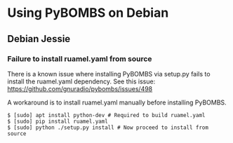 # Using PyBOMBS on Debian

## Debian Jessie

### Failure to install ruamel.yaml from source

There is a known issue where installing PyBOMBS via setup.py fails to install
the ruamel.yaml dependency. See this issue: https://github.com/gnuradio/pybombs/issues/498

A workaround is to install ruamel.yaml manually before installing PyBOMBS.

    $ [sudo] apt install python-dev # Required to build ruamel.yaml
    $ [sudo] pip install ruamel.yaml
    $ [sudo] python ./setup.py install # Now proceed to install from source


